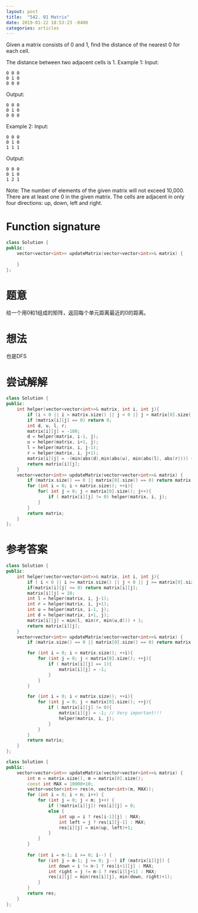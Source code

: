 ```yaml
---
layout: post
title:  "542. 01 Matrix"
date: 2019-01-22 18:53:23 -0400
categories: articles
---
```

Given a matrix consists of 0 and 1, find the distance of the nearest 0 for each cell.

The distance between two adjacent cells is 1.
Example 1: 
Input:
```
0 0 0
0 1 0
0 0 0
```
Output:
```
0 0 0
0 1 0
0 0 0
```
Example 2: 
Input:
```
0 0 0
0 1 0
1 1 1
```
Output:
```
0 0 0
0 1 0
1 2 1
```
Note:
The number of elements of the given matrix will not exceed 10,000.
There are at least one 0 in the given matrix.
The cells are adjacent in only four directions: up, down, left and right.
# Function signature
```c++
class Solution {
public:
    vector<vector<int>> updateMatrix(vector<vector<int>>& matrix) {
        
    }
};
```
# 题意
给一个用0和1组成的矩阵，返回每个单元距离最近的0的距离。
# 想法
也是DFS
# 尝试解解
```c++
class Solution {
public:
	int helper(vector<vector<int>>& matrix, int i, int j){
		if (i < 0 || i > matrix.size() || j < 0 || j > matrix[0].size() || matrix[i][j] < 0) return 100;
		if (matrix[i][j] == 0) return 0;
		int d, u, l, r;
		matrix[i][j] = -100;
		d = helper(matrix, i-1, j);
		u = helper(matrix, i+1, j);
		l = helper(matrix, i, j-1);
		r = helper(matrix, i, j+1);
		matrix[i][j] = -(min(abs(d),min(abs(u), min(abs(l), abs(r)))) + 1);
        return matrix[i][j];
	}
    vector<vector<int>> updateMatrix(vector<vector<int>>& matrix) {
    	if (matrix.size() == 0 || matrix[0].size() == 0) return matrix;
    	for (int i = 0; i < matrix.size(); ++i){
    		for( int j = 0; j < matrix[0].size(); j++){
    			if ( matrix[i][j] != 0) helper(matrix, i, j);
    		}
    	}
    	return matrix;
    }
};
```
# 参考答案
```c++
class Solution {
public:
	int helper(vector<vector<int>>& matrix, int i, int j){
		if ( i < 0 || i >= matrix.size() || j < 0 || j >= matrix[0].size()) return 10;
        if(matrix[i][j] >= 0) return matrix[i][j];
        matrix[i][j] = 10;
		int l = helper(matrix, i, j-1);
		int r = helper(matrix, i, j+1);
		int u = helper(matrix, i-1, j);
		int d = helper(matrix, i+1, j);
		matrix[i][j] = min(l, min(r, min(u,d))) + 1;
		return matrix[i][j]; 
	}
    vector<vector<int>> updateMatrix(vector<vector<int>>& matrix) {
        if (matrix.size() == 0 || matrix[0].size() == 0) return matrix;

		for (int i = 0; i < matrix.size(); ++i){
			for (int j = 0; j < matrix[0].size(); ++j){
				if ( matrix[i][j] == 1){
					matrix[i][j] = -1;
				}
			}
		}

		for (int i = 0; i < matrix.size(); ++i){
			for (int j = 0; j < matrix[0].size(); ++j){
				if ( matrix[i][j] != 0){                     
					matrix[i][j] = -1; // Very important!!!
					helper(matrix, i, j);
				}
			}
		}
		return matrix;
    }
};
```
```c++
class Solution {
public:
    vector<vector<int>> updateMatrix(vector<vector<int>>& matrix) {
        int n = matrix.size(), m = matrix[0].size();
        const int MAX = 10000+10;
        vector<vector<int>> res(n, vector<int>(m, MAX));
        for (int i = 0; i < n; i++) {
            for (int j = 0; j < m; j++) {
                if (!matrix[i][j]) res[i][j] = 0;
                else {
                    int up = i ? res[i-1][j] : MAX;
                    int left = j ? res[i][j-1] : MAX;
                    res[i][j] = min(up, left)+1;
                }
            }
        }
        
        for (int i = n-1; i >= 0; i--) {
            for (int j = m-1; j >= 0; j--) if (matrix[i][j]) {    
                int down = i != n-1 ? res[i+1][j] : MAX;
                int right = j != m-1 ? res[i][j+1] : MAX;
                res[i][j] = min(res[i][j], min(down, right)+1);
            }
        }
        return res;
    }
};
```